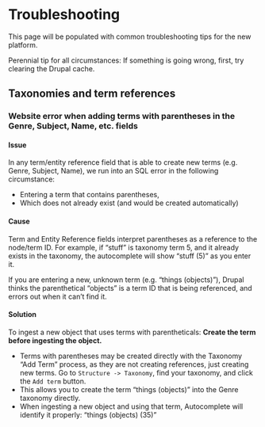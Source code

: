 # Troubleshooting

This page will be populated with common troubleshooting tips for the new platform.

Perennial tip for all circumstances: If something is going wrong, first, try clearing the Drupal cache.

## Taxonomies and term references

### Website error when adding terms with parentheses in the Genre, Subject, Name, etc. fields

#### Issue

In any term/entity reference field that is able to create new terms (e.g. Genre, Subject, Name), we run into an SQL error in the following circumstance:

- Entering a term that contains parentheses,
- Which does not already exist (and would be created automatically)

#### Cause

Term and Entity Reference fields interpret parentheses as a reference to the node/term ID. For example, if “stuff” is taxonomy term 5, and it already exists in the taxonomy, the autocomplete will show “stuff (5)” as you enter it.

If you are entering a new, unknown term (e.g. “things (objects)”), Drupal thinks the parenthetical “objects” is a term ID that is being referenced, and errors out when it can’t find it.

#### Solution

To ingest a new object that uses terms with parentheticals: **Create the term before ingesting the object.**

- Terms with parentheses may be created directly with the Taxonomy “Add Term” process, as they are not creating references, just creating new terms. Go to `Structure -> Taxonomy`, find your taxonomy, and click the `Add term` button.
- This allows you to create the term “things (objects)” into the Genre taxonomy directly.
- When ingesting a new object and using that term, Autocomplete will identify it properly: “things (objects) (35)”


